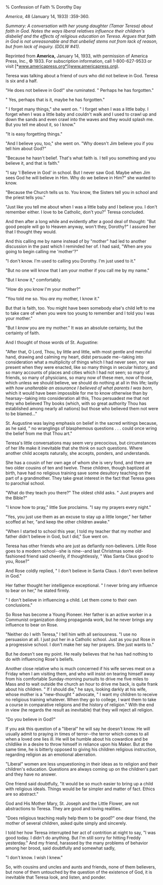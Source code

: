 % Confession of Faith
% Dorothy Day

*America*, 48 (January 14, 1933) :359-360.

*Summary: A conversation with her young daughter (Tamar Teresa) about
faith in God. Notes the ways liberal relatives influence their
children's disbelief and the effects of religious education on Teresa.
Argues that faith in God is not unreasonable and that unbelief stems not
from lack of reason, but from lack of inquiry. (DDLW \#41).*

Reprinted from **America,** January 14, 1933, with permission of America
Press, Inc., © 1933. For subscription information, call 1-800-627-9533
or visit [*www.americapress.org*](www.americapress.org).

Teresa was talking about a friend of ours who did not believe in God.
Teresa is six and a half.

"He does not believe in God!" she ruminated. " Perhaps he has
forgotten."

" Yes, perhaps that is it, maybe he has forgotten."

" I forget many things," she went on. " I forget when I was a little
baby. I forget when I was a little baby and couldn't walk and I used to
crawl up and down the sands and even crawl into the waves and they would
splash me. But you tell me about it, so I know."

"It is easy forgetting things."

"And I believe you, too," she went on. "Why doesn't Jim believe you if
you tell him about God?"

"Because he hasn't belief. That's what faith is. I tell you something
and you believe it, and that is faith."

"I say 'I Believe in God' in school. But I never saw God. Maybe when Jim
sees God he will believe in Him. Why do we believe in Him?" she wanted
to know.

"Because the Church tells us to. You know, the Sisters tell you in
school and the priest tells you."

"Just like you tell me about when I was a little baby and I believe you.
I don't remember either. I love to be Catholic, don't you?" Teresa
concluded.

And then after a long while and evidently after a good deal of thought:
"But good people will go to Heaven anyway, won't they, Dorothy?" I
assured her that I thought they would.

And this calling me by name instead of by "mother" had led to another
discussion in the past which I reminded her of. I had said, "When are
you going to begin calling me 'mother'?"

"I don't know. I'm used to calling you Dorothy. I'm just used to it."

"But no one will know that I am your mother if you call me by my name."

"But I know it," comfortably.

"How do you know I'm your mother?"

"You told me so. You *are* my mother, I know it."

But that is faith, too. You might have been somebody else's child left
to me to take care of when you were too young to remember and I told you
I was your mother."

"But I *know* you are my mother." It was an absolute certainty, but the
certainty of faith.

And I thought of those words of St. Augustine:

"After that, O Lord, Thou, by little and little, with most gentle and
merciful hand, drawing and calming my heart, didst persuade me--taking
into consideration what a multiplicity of things which I had never seen,
nor was present when they were enacted, like so many things in secular
history, and so many accounts of places and cities which I had not seen;
so many of friends, so many of physicians, so many now of these men, now
of those, which unless we should believe, we should do nothing at all in
this life; lastly *with how unalterable an assurance I believed of what
parents I was born,* which it would have been impossible for me to know
otherwise than by hearsay--taking into consideration all this, Thou
persuadest me that not they who believed Thy books (which, with so great
authority Thou has established among nearly all nations) but those who
believed them not were to be blamed..."

St. Augustine was laying emphasis on belief in the sacred writings
because, as he said, " no wranglings of blasphemous questions . . .
could once wring the belief from me that Thou art."

Teresa's little conversations may seem very precocious, but
circumstances of her life make it inevitable that she think on such
questions. Where another child accepts naturally, she accepts, ponders,
and understands.

She has a cousin of her own age of whom she is very fond, and there are
two older cousins of ten and twelve. These children, though baptized at
birth, have had no religious training save some desultory teaching on
the part of a grandmother. They take great interest in the fact that
Teresa goes to parochial school.

"What do they teach you there?" The oldest child asks. " Just prayers
and the Bible?"

"I know how to pray," little Sue proclaims. "I say my prayers every
night."

"Yes, you just use them as an excuse to stay up a little longer," her
father scoffed at her, "and keep the other children awake."

"When I started to school this year, I told my teacher that my mother
and father didn't believe in God, but I did," Sue went on.

Teresa has other friends who are just as defiantly non-believers. Little
Rose goes to a modern school--she is nine--and last Christmas some
old-fashioned friend said cheerily, if thoughtlessly, " Was Santa Claus
good to you, Rose?"

And Rose coldly replied, " I don't believe in Santa Claus. I don't even
believe in God."

Her father thought her intelligence exceptional. " I never bring any
influence to bear on her," he stated firmly.

" I don't believe in influencing a child. Let them come to their own
conclusions."

So Rose has become a Young Pioneer. Her father is an active worker in a
Communist organization doing propaganda work, but he never brings any
influence to bear on Rose.

"Neither do I with Teresa," I tell him with all seriousness. "I use no
persuasion at all. I just put her in a Catholic school. Just as you put
Rose in a progressive school. I don't make her say her prayers. She just
wants to."

But he doesn't see my point. He really believes that he has had nothing
to do with influencing Rose's beliefs.

Another close relative who is much concerned if his wife serves meat on
a Friday when I am visiting them, and who will insist on tearing himself
away from his comfortable Sunday-morning pursuits to drive me five miles
to Mass and to wait outside the church an hour to drive me back, is
quite frank about his children. " If I should die," he says, looking
darkly at his wife, whose mother is a "new-thought " advocate, " I want
my children to receive no religious training whatever. When they go to
college, I want them to take a course in comparative religions and the
history of religion." With the end in view (he regards the result as
inevitable) that they will reject all religion.

"Do you believe in God?"

If you ask this question of a "liberal" he will say he doesn't know. He
will usually admit to praying in times of terror--the terror which comes
to all when a loved one lies ill. He will be humble about his cowardice
and be childlike in a desire to throw himself in reliance upon his
Maker. But at the same time, he is bitterly opposed to giving his
children religious instruction, regarding religion as an emotional
aberration.

"Liberal" women are less unquestioning in their ideas as to religion and
their children's education. Questions are always coming up on the
children's part and they have no answer.

One friend said doubtfully, "It would be so much easier to bring up a
child with religious ideals. Things would be far simpler and matter of
fact. Ethics are so abstract."

God and His Mother Mary, St. Joseph and the Little Flower, are not
abstractions to Teresa. They are good and loving realities.

"Does religious teaching really help them to be good?" one dear friend,
the mother of several children, asked quite simply and sincerely.

I told her how Teresa interrupted her act of contrition at night to say,
"I was good today. I didn't do anything. But I'm still sorry for hitting
Freddy yesterday." And my friend, harassed by the many problems of
behavior among her brood, said doubtfully and somewhat sadly,

"I don't know. I wish I knew."

So, with cousins and uncles and aunts and friends, none of them
believers, but none of them untouched by the question of the existence
of God, it is inevitable that Teresa look, and listen, and ponder.

